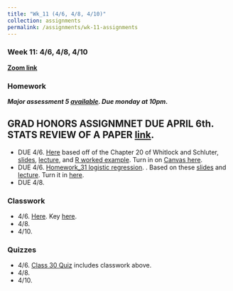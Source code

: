 ```yaml
---
title: "Wk_11 (4/6, 4/8, 4/10)"
collection: assignments
permalink: /assignments/wk-11-assignments
---
```


### Week 11: 4/6, 4/8, 4/10


**[Zoom link](https://umn.zoom.us/j/493135911)** 

### Homework

***Major assessment 5 [available](https://docs.google.com/document/d/1-SmfNPVikUTWwsOTCa3vbHax1XRxG7yzcCKeKmvlZ9Q/edit).  Due monday at 10pm.***

## GRAD HONORS ASSIGNMNET DUE APRIL 6th. STATS REVIEW OF A PAPER [link](https://drive.google.com/open?id=1ZRmNRICkLxt8F4fT1A2pEqCXpMhZR00cv6XluvC-F3I).    

- DUE 4/6.   [Here](https://drive.google.com/file/d/1RDOFN6DyFCpluD7LoCyscgOk0GQ8VmP2/view?usp=sharing) based off of the Chapter 20 of Whitlock and Schluter, [slides](https://drive.google.com/file/d/19IbDqZIPitqnCZgM2KFAyCTIlcJWQuMT/view?usp=sharing), [lecture](https://youtu.be/3jY3yzUXf_s), and [R worked example](https://youtu.be/PRtsgCK4dMg). Turn in on [Canvas here](https://canvas.umn.edu/courses/151855/assignments/1065519).      
- DUE 4/6.   [Homework_31  logistic regression](https://drive.google.com/open?id=1b3SrRm8ryl1Yr-isFEeXZfNRtZiw8kOt).
. Based on these [slides](https://drive.google.com/file/d/1VkMVKM2golhQhjL6vbyNqW8NJQNnUw4o/view?usp=sharing) and [lecture](https://youtu.be/MFBwlv8xTVo).  Turn it in [here](https://canvas.umn.edu/courses/151855/assignments/1069493).   
- DUE 4/8. 


### Classwork
 
- 4/6.       [Here](https://drive.google.com/file/d/1ZUdhC6fGBjmwmFxedmQq24yvcyTKupAW/view?usp=sharing).    Key [here](https://youtu.be/BWb8BLz8jMM).       
- 4/8.   
- 4/10. 


### Quizzes

- 4/6.  [Class 30 Quiz](https://canvas.umn.edu/courses/151855/quizzes/253242) includes classwork above.    
- 4/8. 
- 4/10.  

